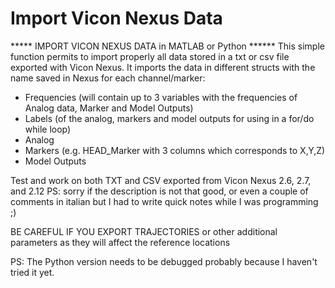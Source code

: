 # Import Vicon Nexus Data
***** IMPORT VICON NEXUS DATA in MATLAB or Python ******
This simple function permits to import properly all data stored in a txt or csv file exported with Vicon Nexus.
It imports the data in different structs with the name saved in Nexus for each channel/marker:

- Frequencies (will contain up to 3 variables with the frequencies of Analog data, Marker and Model Outputs)
- Labels (of the analog, markers and model outputs for using in a for/do while loop)
- Analog
- Markers (e.g. HEAD_Marker with 3 columns which corresponds to X,Y,Z)
- Model Outputs

Test and work on both TXT and CSV exported from Vicon Nexus 2.6, 2.7, and 2.12 
PS: sorry if the description is not that good, or even a couple of comments in italian but I had to write quick notes while I was programming ;)  

BE CAREFUL IF YOU EXPORT TRAJECTORIES or other additional parameters as they will affect the reference locations

PS: The Python version needs to be debugged probably because I haven't tried it yet.
